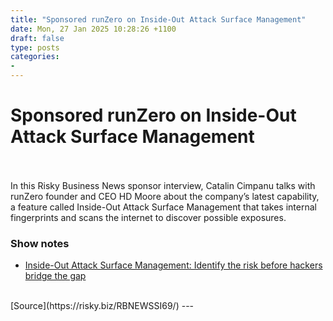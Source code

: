 ```yaml
---
title: "Sponsored runZero on Inside-Out Attack Surface Management"
date: Mon, 27 Jan 2025 10:28:26 +1100
draft: false
type: posts
categories: 
- 
---
```

# Sponsored runZero on Inside-Out Attack Surface Management

<br/>

<br/>
In this Risky Business News sponsor interview, Catalin Cimpanu talks with runZero founder and CEO HD Moore about the company’s latest capability, a feature called Inside-Out Attack Surface Management that takes internal fingerprints and scans the internet to discover possible exposures.

### Show notes

-   [Inside-Out Attack Surface Management: Identify the risk before hackers bridge the gap](https://www.runzero.com/blog/inside-out-attack-surface-management/)

<br/>
[Source](https://risky.biz/RBNEWSSI69/)
---
